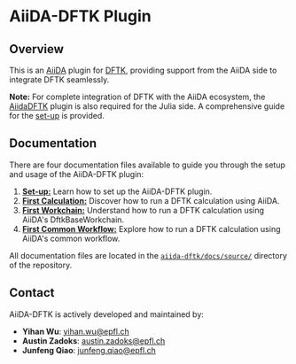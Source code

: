 # AiiDA-DFTK Plugin

## Overview

This is an [AiiDA](https://www.aiida.net/) plugin for [DFTK](https://docs.dftk.org/stable/), providing support from the AiiDA side to integrate DFTK seamlessly.

**Note:** For complete integration of DFTK with the AiiDA ecosystem, the [AiidaDFTK](https://github.com/mfherbst/AiidaDFTK.jl) plugin is also required for the Julia side. A comprehensive guide for the [set-up](docs/source/1%20Set-up.md) is provided.

## Documentation

There are four documentation files available to guide you through the setup and usage of the AiiDA-DFTK plugin:

1. [**Set-up:**](docs/source/1%20Set-up.md) Learn how to set up the AiiDA-DFTK plugin.
2. [**First Calculation:**](docs/source/2%20First%20Calculation.md) Discover how to run a DFTK calculation using AiiDA.
3. [**First Workchain:**](docs/source/3%20First%20Wrokchain.md) Understand how to run a DFTK calculation using AiiDA's DftkBaseWorkchain.
4. [**First Common Workflow:**](docs/source/4%20First%20Common%20Workflow.md) Explore how to run a DFTK calculation using AiiDA's common workflow.

All documentation files are located in the [`aiida-dftk/docs/source/`](docs/source/) directory of the repository.

## Contact

AiiDA-DFTK is actively developed and maintained by:

- **Yihan Wu**: yihan.wu@epfl.ch
- **Austin Zadoks**: austin.zadoks@epfl.ch
- **Junfeng Qiao**: junfeng.qiao@epfl.ch
